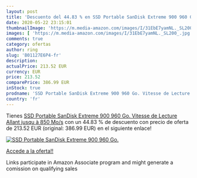 ```yaml
---
layout: post
title: 'Descuento del 44.83 % en SSD Portable SanDisk Extreme 900 960 Go.'
date: 2020-05-22 23:15:01
thumbnailImage: 'https://m.media-amazon.com/images/I/31EbE7yamNL._SL200_.jpg'
images: [ 'https://m.media-amazon.com/images/I/31EbE7yamNL._SL200_.jpg' ]
comments: true
category: ofertas
author: ring
slug: 'B01127E6P4-fr'
description:
actualPrice: 213.52 EUR
currency: EUR
price: 213.52
comparePrice: 386.99 EUR
inStock: true
prodname: 'SSD Portable SanDisk Extreme 900 960 Go. Vitesse de Lecture Allant jusqu à 850 Mo/s'
country: 'fr'
---
```


Tienes [SSD Portable SanDisk Extreme 900 960 Go. Vitesse de Lecture Allant jusqu à 850 Mo/s](https://www.amazon.fr/dp/B01127E6P4/?tag=tolees0d-21) con un 44.83 % de descuento con precio de oferta de 213.52 EUR (original: 386.99 EUR) en el siguiente enlace!

[![SSD Portable SanDisk Extreme 900 960 Go.](https://m.media-amazon.com/images/I/31EbE7yamNL._SL200_.jpg)](https://www.amazon.fr/dp/B01127E6P4/?tag=tolees0d-21)

[Accede a la oferta!!](https://www.amazon.fr/dp/B01127E6P4/?tag=tolees0d-21)

Links participate in Amazon Associate program and might generate a comission on qualifying sales


